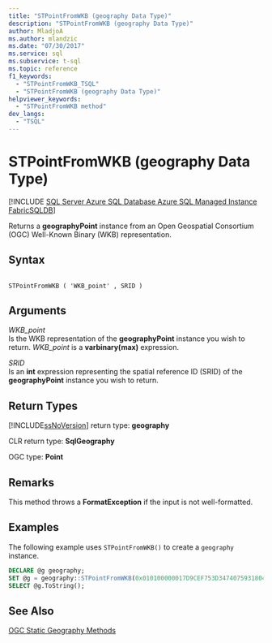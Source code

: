 ```yaml
---
title: "STPointFromWKB (geography Data Type)"
description: "STPointFromWKB (geography Data Type)"
author: MladjoA
ms.author: mlandzic
ms.date: "07/30/2017"
ms.service: sql
ms.subservice: t-sql
ms.topic: reference
f1_keywords:
  - "STPointFromWKB_TSQL"
  - "STPointFromWKB (geography Data Type)"
helpviewer_keywords:
  - "STPointFromWKB method"
dev_langs:
  - "TSQL"
---
```

# STPointFromWKB (geography Data Type)
[!INCLUDE [SQL Server Azure SQL Database Azure SQL Managed Instance FabricSQLDB](../../includes/applies-to-version/sql-asdb-asdbmi-fabricsqldb.md)]

Returns a **geographyPoint** instance from an Open Geospatial Consortium (OGC) Well-Known Binary (WKB) representation.
  
## Syntax  
  
```  
  
STPointFromWKB ( 'WKB_point' , SRID )  
```  
  
## Arguments
 *WKB_point*  
 Is the WKB representation of the **geographyPoint** instance you wish to return. *WKB_point* is a **varbinary(max)** expression.  
  
 *SRID*  
 Is an **int** expression representing the spatial reference ID (SRID) of the **geographyPoint** instance you wish to return.  
  
## Return Types  
 [!INCLUDE[ssNoVersion](../../includes/ssnoversion-md.md)] return type: **geography**  
  
 CLR return type: **SqlGeography**  
  
 OGC type: **Point**  
  
## Remarks  
 This method throws a **FormatException** if the input is not well-formatted.  
  
## Examples  
 The following example uses `STPointFromWKB()` to create a `geography` instance.  
  
```sql
DECLARE @g geography;  
SET @g = geography::STPointFromWKB(0x010100000017D9CEF753D347407593180456965EC0, 4326);  
SELECT @g.ToString();  
```  
  
## See Also  
 [OGC Static Geography Methods](../../t-sql/spatial-geography/ogc-static-geography-methods.md)  
  
  
